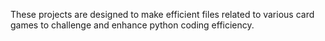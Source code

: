 These projects are designed to make efficient files related to various card games to challenge and enhance python coding efficiency.
